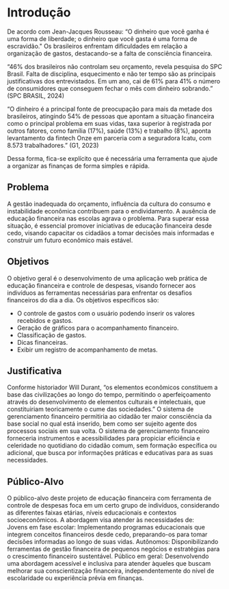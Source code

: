 # Introdução

De acordo com Jean-Jacques Rousseau: “O dinheiro que você ganha é uma forma de liberdade; o dinheiro que você gasta é uma forma de escravidão." 
Os brasileiros enfrentam dificuldades em relação a organização de gastos, destacando-se a falta de consciência financeira. 

“46% dos brasileiros não controlam seu orçamento, revela pesquisa do SPC Brasil. Falta de disciplina, esquecimento e não ter tempo são as principais justificativas 
dos entrevistados. Em um ano, cai de 61% para 41% o número de 
consumidores que conseguem fechar o mês com dinheiro sobrando.” (SPC BRASIL, 2024) 

“O dinheiro é a principal fonte de preocupação para mais da metade dos brasileiros, atingindo 54% de pessoas que apontam a situação financeira como o principal problema em suas vidas, taxa superior à registrada por outros fatores, como família (17%), saúde (13%) e trabalho (8%), aponta levantamento da fintech Onze em parceria com a seguradora Icatu, com 8.573 trabalhadores.” (G1, 2023) 

Dessa forma, fica-se explícito que é necessária uma ferramenta que ajude a organizar as finanças de forma simples e rápida.

## Problema

A gestão inadequada do orçamento, influência da cultura do consumo e instabilidade econômica contribuem para o endividamento. A ausência de educação financeira nas escolas agrava o problema. Para superar essa situação, é essencial promover iniciativas de educação financeira desde cedo, visando capacitar os cidadãos a tomar decisões mais informadas e construir um futuro econômico mais estável. 

## Objetivos

O objetivo geral é o desenvolvimento de uma aplicação web prática de educação financeira e controle de despesas, visando fornecer aos indivíduos as ferramentas necessárias para enfrentar os desafios financeiros do dia a dia.
Os objetivos específicos são:    
- O controle de gastos com o usuário podendo inserir os valores recebidos e gastos. 
- Geração de gráficos para o acompanhamento financeiro. 
- Classificação de gastos. 
- Dicas financeiras. 
- Exibir um registro de acompanhamento de metas. 

## Justificativa

Conforme historiador Will Durant, “os elementos econômicos constituem a base das civilizações ao longo do tempo, permitindo o aperfeiçoamento através do desenvolvimento de elementos culturais e intelectuais, que constituiriam teoricamente o cume das sociedades.” 
O sistema de gerenciamento financeiro permitiria ao cidadão ter maior consciência da base social no qual está inserido, bem como ser sujeito agente dos processos sociais em sua volta. O sistema de gerenciamento financeiro forneceria instrumentos e acessibilidades para propiciar eficiência e celeridade no quotidiano do cidadão comum, sem formação específica ou adicional, que busca por informações práticas e educativas para as suas necessidades. 

## Público-Alvo

O público-alvo deste projeto de educação financeira com ferramenta de controle de despesas foca em um certo grupo de indivíduos, considerando as diferentes faixas etárias, níveis educacionais e contextos socioeconômicos. A abordagem visa atender às necessidades de:  
Jovens em fase escolar: Implementando programas educacionais que integrem conceitos financeiros desde cedo, preparando-os para tomar decisões informadas ao longo de suas vidas. 
Autônomos: Disponibilizando ferramentas de gestão financeira de pequenos negócios e estratégias para o crescimento financeiro sustentável. 
Público em geral: Desenvolvendo uma abordagem acessível e inclusiva para atender àqueles que buscam melhorar sua conscientização financeira, independentemente do nível de escolaridade ou experiência prévia em finanças. 
